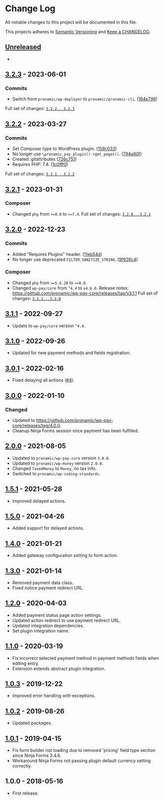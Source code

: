 # Change Log

All notable changes to this project will be documented in this file.

This projects adheres to [Semantic Versioning](http://semver.org/) and [Keep a CHANGELOG](http://keepachangelog.com/).

## [Unreleased][unreleased]
-

## [3.2.3] - 2023-06-01

### Commits

- Switch from `pronamic/wp-deployer` to `pronamic/pronamic-cli`. ([164e796](https://github.com/pronamic/wp-pronamic-pay-ninjaforms/commit/164e7962e904abcce23ec5fb9e288c6cf779384b))

Full set of changes: [`3.2.2...3.2.3`][3.2.3]

[3.2.3]: https://github.com/pronamic/wp-pronamic-pay-ninjaforms/compare/v3.2.2...v3.2.3

## [3.2.2] - 2023-03-27

### Commits

- Set Composer type to WordPress plugin. ([159c033](https://github.com/pronamic/wp-pronamic-pay-ninjaforms/commit/159c033491ae296a8bb6f13f19a413fbb589ba90))
- No longer use `\pronamic_pay_plugin()->get_pages()`. ([794a80f](https://github.com/pronamic/wp-pronamic-pay-ninjaforms/commit/794a80f1b1f908f7fa20a5908678f3bc4d125d8d))
- Created .gitattributes ([726c751](https://github.com/pronamic/wp-pronamic-pay-ninjaforms/commit/726c751d0379744074b2b328f023fd04a215bc5c))
- Requires PHP: 7.4. ([1c0fff0](https://github.com/pronamic/wp-pronamic-pay-ninjaforms/commit/1c0fff0762cdd8caddb01ee3473a6e507aa8902b))

Full set of changes: [`3.2.1...3.2.2`][3.2.2]

[3.2.2]: https://github.com/pronamic/wp-pronamic-pay-ninjaforms/compare/v3.2.1...v3.2.2

## [3.2.1] - 2023-01-31
### Composer

- Changed `php` from `>=8.0` to `>=7.4`.
Full set of changes: [`3.2.0...3.2.1`][3.2.1]

[3.2.1]: https://github.com/pronamic/wp-pronamic-pay-ninjaforms/compare/v3.2.0...v3.2.1

## [3.2.0] - 2022-12-23

### Commits

- Added "Requires Plugins" header. ([11eb54d](https://github.com/pronamic/wp-pronamic-pay-ninjaforms/commit/11eb54d579dfe39caa0cbf0fbc3c0031717f7d1c))
- No longer use deprecated `FILTER_SANITIZE_STRING`. ([9f926c4](https://github.com/pronamic/wp-pronamic-pay-ninjaforms/commit/9f926c4e265408c563c1548ca2007dd7be5c2536))

### Composer

- Changed `php` from `>=5.6.20` to `>=8.0`.
- Changed `wp-pay/core` from `^4.4` to `v4.6.0`.
	Release notes: https://github.com/pronamic/wp-pay-core/releases/tag/v3.1.1
Full set of changes: [`3.1.1...3.2.0`][3.2.0]

[3.2.0]: https://github.com/pronamic/wp-pronamic-pay-ninjaforms/compare/v3.1.1...v3.2.0

## [3.1.1] - 2022-09-27
- Update to `wp-pay/core` version `^4.4`.

## [3.1.0] - 2022-09-26
- Updated for new payment methods and fields registration.

## [3.0.1] - 2022-02-16
- Fixed delaying all actions ([#4](https://github.com/pronamic/wp-pronamic-pay-ninjaforms/issues/4)).

## [3.0.0] - 2022-01-10
### Changed
- Updated to https://github.com/pronamic/wp-pay-core/releases/tag/4.0.0.
- Cleanup Ninja Forms session once payment has been fulfilled.

## [2.0.0] - 2021-08-05
- Updated to `pronamic/wp-pay-core`  version `3.0.0`.
- Updated to `pronamic/wp-money`  version `2.0.0`.
- Changed `TaxedMoney` to `Money`, no tax info.
- Switched to `pronamic/wp-coding-standards`.

## [1.5.1] - 2021-05-28
- Improved delayed actions.

## [1.5.0] - 2021-04-26
- Added support for delayed actions.

## [1.4.0] - 2021-01-21
- Added gateway configuration setting to form action.

## [1.3.0] - 2021-01-14
- Removed payment data class.
- Fixed notice payment redirect URL.

## [1.2.0] - 2020-04-03
- Added payment status page action settings.
- Updated action redirect to use payment redirect URL.
- Updated integration dependencies.
- Set plugin integration name.

## [1.1.0] - 2020-03-19
- Fix incorrect selected payment method in payment methods fields when editing entry.
- Extension extends abstract plugin integration.

## [1.0.3] - 2019-12-22
- Improved error handling with exceptions.

## [1.0.2] - 2019-08-26
- Updated packages.

## [1.0.1] - 2019-04-15
- Fix form builder not loading due to removed 'pricing' field type section since Ninja Forms 3.4.6.
- Workaround Ninja Forms not passing plugin default currency setting correctly.

## 1.0.0 - 2018-05-16
- First release.

[unreleased]: https://github.com/pronamic/wp-pronamic-pay-ninjaforms/compare/3.1.1...HEAD
[3.1.1]: https://github.com/pronamic/wp-pronamic-pay-ninjaforms/compare/3.1.0...3.1.1
[3.1.0]: https://github.com/pronamic/wp-pronamic-pay-ninjaforms/compare/3.0.1...3.1.0
[3.0.1]: https://github.com/pronamic/wp-pronamic-pay-ninjaforms/compare/3.0.0...3.0.1
[3.0.0]: https://github.com/wp-pay-extensions/ninjaforms/compare/2.0.0...3.0.0
[2.0.0]: https://github.com/wp-pay-extensions/ninjaforms/compare/1.5.0...2.0.0
[1.5.1]: https://github.com/wp-pay-extensions/ninjaforms/compare/1.5.0...1.5.1
[1.5.0]: https://github.com/wp-pay-extensions/ninjaforms/compare/1.4.0...1.5.0
[1.4.0]: https://github.com/wp-pay-extensions/ninjaforms/compare/1.3.0...1.4.0
[1.3.0]: https://github.com/wp-pay-extensions/ninjaforms/compare/1.2.0...1.3.0
[1.2.0]: https://github.com/wp-pay-extensions/ninjaforms/compare/1.1.0...1.2.0
[1.1.0]: https://github.com/wp-pay-extensions/ninjaforms/compare/1.0.3...1.1.0
[1.0.3]: https://github.com/wp-pay-extensions/ninjaforms/compare/1.0.2...1.0.3
[1.0.2]: https://github.com/wp-pay-extensions/ninjaforms/compare/1.0.1...1.0.2
[1.0.1]: https://github.com/wp-pay-extensions/ninjaforms/compare/1.0.0...1.0.1
